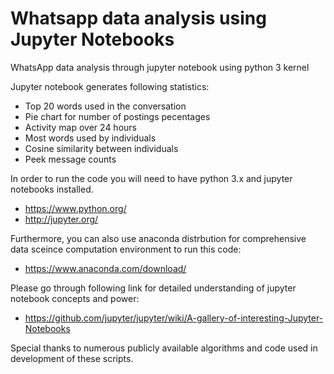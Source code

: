 # Whatsapp data analysis using Jupyter Notebooks
WhatsApp data analysis through jupyter notebook using python 3 kernel

Jupyter notebook generates following statistics:
- Top 20 words used in the conversation
- Pie chart for number of postings pecentages
- Activity map over 24 hours
- Most words used by individuals
- Cosine similarity between individuals
- Peek message counts

In order to run the code you will need to have python 3.x and jupyter notebooks installed. 
- https://www.python.org/
- http://jupyter.org/

Furthermore, you can also use anaconda distrbution for comprehensive data sceince computation environment to run this code:
- https://www.anaconda.com/download/

Please go through following link for detailed understanding of jupyter notebook concepts and power:
- https://github.com/jupyter/jupyter/wiki/A-gallery-of-interesting-Jupyter-Notebooks

Special thanks to numerous publicly available algorithms and code used in development of these scripts.
